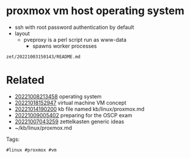 # proxmox vm host operating system

- ssh with root password authentication by default
- layout
  - pveproxy is a perl script run as www-data
    - spawns worker processes

` zet/20221003150143/README.md `

# Related

- [20221008213458](/zet/20221008213458/README.md) operating system
- [20221018152947](/zet/20221018152947/README.md) virtual machine VM concept
- [20221014190200](/zet/20221014190200/README.md) kb file named kb/linux/proxmox.md
- [20221009005402](/zet/20221009005402/README.md) preparing for the OSCP exam
- [20221007043259](/zet/20221007043259/README.md) zettelkasten generic ideas
- ~/kb/linux/proxmox.md

Tags:

    #linux #proxmox #vm
